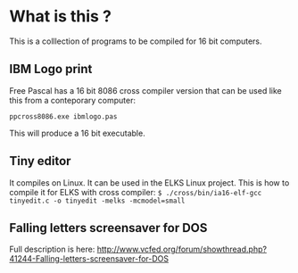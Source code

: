 # What is this ?
This is a colllection of programs to be compiled for 16 bit computers.

## IBM Logo print ##
Free Pascal has a 16 bit 8086 cross compiler version that can be used like this from a conteporary computer:

`ppcross8086.exe ibmlogo.pas`

This will produce a 16 bit executable.

## Tiny editor ##
It compiles on Linux. It can be used in the ELKS Linux project.
This is how to compile it for ELKS with cross compiler:
```$ ./cross/bin/ia16-elf-gcc tinyedit.c -o tinyedit -melks -mcmodel=small```

## Falling letters screensaver for DOS ##
Full description is here: http://www.vcfed.org/forum/showthread.php?41244-Falling-letters-screensaver-for-DOS

